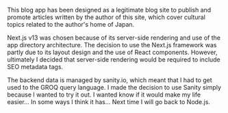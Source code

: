 This blog app has been designed as a legitimate blog site to publish and promote articles written by the author of this site, which cover cultural topics related to the author's home of Japan.

Next.js v13 was chosen because of its server-side rendering and use of the app directory architecture. The decision to use the Next.js framework was partly due to its layout design and the use of React components. However, ultimately I decided that server-side rendering would be required to include SEO metadata tags.

The backend data is managed by sanity.io, which meant that I had to get used to the GROQ query language. I made the decision to use Sanity simply because I wanted to try it out. I wanted know if it would make my life easier... In some ways I think it has... Next time I will go back to Node.js.
